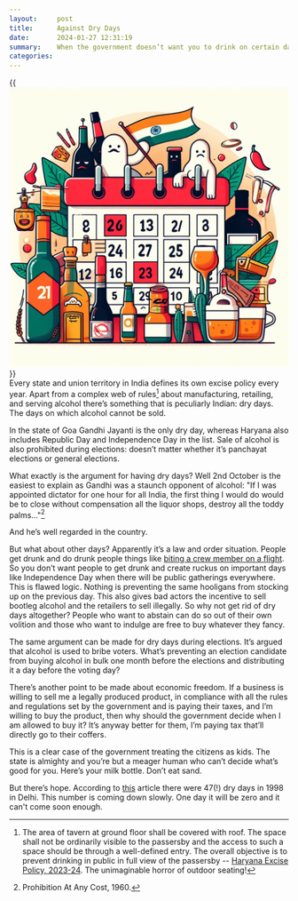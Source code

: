 ```yaml
---
layout:     post
title:      Against Dry Days
date:       2024-01-27 12:31:19
summary:    When the government doesn’t want you to drink on certain days and why it’s wrong.
categories:
---
```


{{<img src="dry-days.jpeg" alt="Dry Days">}}
\
Every state and union territory in India defines its own excise policy every year. Apart from a complex web of rules[^1] about manufacturing, retailing, and serving alcohol there’s something that is peculiarly Indian: dry days. The days on which alcohol cannot be sold.

In the state of Goa Gandhi Jayanti is the only dry day, whereas Haryana also includes Republic Day and Independence Day in the list. Sale of alcohol is also prohibited during elections: doesn’t matter whether it’s panchayat elections or general elections.

What exactly is the argument for having dry days? Well 2nd October is the easiest to explain as Gandhi was a staunch opponent of alcohol: "If I was appointed dictator for one hour for all India, the first thing I would do would be to close without compensation all the liquor shops, destroy all the toddy palms…"[^2]

And he’s well regarded in the country.

But what about other days? Apparently it’s a law and order situation. People get drunk and do drunk people things like [biting a crew member on a flight](https://timesofindia.indiatimes.com/world/rest-of-world/usbound-plane-returns-to-tokyo-after-drunk-passenger-bites-crew-member-latest-news/articleshow/106928301.cms). So you don’t want people to get drunk and create ruckus on important days like Independence Day when there will be public gatherings everywhere. This is flawed logic. Nothing is preventing the same hooligans from stocking up on the previous day. This also gives bad actors the incentive to sell bootleg alcohol and the retailers to sell illegally. So why not get rid of dry days altogether? People who want to abstain can do so out of their own volition and those who want to indulge are free to buy whatever they fancy.

The same argument can be made for dry days during elections. It’s argued that alcohol is used to bribe voters. What’s preventing an election candidate from buying alcohol in bulk one month before the elections and distributing it a day before the voting day?

There’s another point to be made about economic freedom. If a business is willing to sell me a legally produced product, in compliance with all the rules and regulations set by the government and is paying their taxes, and I’m willing to buy the product, then why should the government decide when I am allowed to buy it? It’s anyway better for them, I’m paying tax that’ll directly go to their coffers.

This is a clear case of the government treating the citizens as kids. The state is almighty and you’re but a meager human who can’t decide what’s good for you. Here’s your milk bottle. Don’t eat sand.

But there’s hope. According to [this](https://timesofindia.indiatimes.com/delhi-times/why-must-delhi-have-dry-days/articleshow/668982.cms?from=mdr) article there were 47(!) dry days in 1998 in Delhi. This number is coming down slowly. One day it will be zero and it can't come soon enough.


[^1]: The area of tavern at ground floor shall be covered with roof. The space shall not be ordinarily visible to the passersby and the access to such a space should be through a well-defined entry. The overall objective is to prevent drinking in public in full view of the passersby -- [Haryana Excise Policy, 2023-24](https://haryanatax.gov.in/HEX/DownloadPDF?formName=/ExcisePolicy2023_24/Excise_Policy_2023_24_001.pdf). The unimaginable horror of outdoor seating!

[^2]: Prohibition At Any Cost, 1960.
